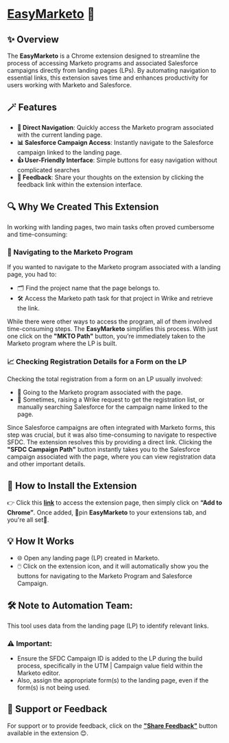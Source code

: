 # [EasyMarketo](https://chromewebstore.google.com/detail/easymarketo/aooojlnnppjpchpfjofohbgacpkelfpf) 🧭
## ✨ Overview
The **EasyMarketo** is a Chrome extension designed to streamline the process of accessing Marketo programs and associated Salesforce campaigns directly from landing pages (LPs). By automating navigation to essential links, this extension saves time and enhances productivity for users working with Marketo and Salesforce.

## 🪄 Features
* **🚀 Direct Navigation**: Quickly access the Marketo program associated with the current landing page.
* **📊 Salesforce Campaign Access**: Instantly navigate to the Salesforce campaign linked to the landing page.
* **👍 User-Friendly Interface**: Simple buttons for easy navigation without complicated searches
* **💬 Feedback**: Share your thoughts on the extension by clicking the feedback link within the extension interface.

## 🔍 Why We Created This Extension
In working with landing pages, two main tasks often proved cumbersome and time-consuming:

### 🔗 Navigating to the Marketo Program
If you wanted to navigate to the Marketo program associated with a landing page, you had to:

* 🗂️ Find the project name that the page belongs to.
* 🛠️ Access the Marketo path task for that project in Wrike and retrieve the link.

While there were other ways to access the program, all of them involved time-consuming steps. The **EasyMarketo** simplifies this process. With just one click on the **"MKTO Path"** button, you’re immediately taken to the Marketo program where the LP is built.

### 📈 Checking Registration Details for a Form on the LP
Checking the total registration from a form on an LP usually involved:
* 📂 Going to the Marketo program associated with the page.
* 📝 Sometimes, raising a Wrike request to get the registration list, or manually searching Salesforce for the campaign name linked to the page.

Since Salesforce campaigns are often integrated with Marketo forms, this step was crucial, but it was also time-consuming to navigate to respective SFDC. The extension resolves this by providing a direct link. Clicking the **"SFDC Campaign Path"** button instantly takes you to the Salesforce campaign associated with the page, where you can view registration data and other important details.

## 🚀 How to Install the Extension
👉 Click this [**link**](https://chrome.google.com/webstore/detail/aooojlnnppjpchpfjofohbgacpkelfpf) to access the extension page, then simply click on **“Add to Chrome”**. Once added, 📌pin **EasyMarketo** to your extensions tab, and you're all set🎉.

## 💡 How It Works
* 🌐 Open any landing page (LP) created in Marketo.
* 🖱️ Click on the extension icon, and it will automatically show you the buttons for navigating to the Marketo Program and Salesforce Campaign.



## 🛠️ Note to Automation Team:

This tool uses data from the landing page (LP) to identify relevant links.
### ⚠️ Important:
- Ensure the SFDC Campaign ID is added to the LP during the build process, specifically in the UTM | Campaign value field within the Marketo editor.
- Also, assign the appropriate form(s) to the landing page, even if the form(s) is not being used.


## 💬 Support or Feedback 
For support or to provide feedback, click on the [**"Share Feedback"**](https://forms.office.com/r/FeR1fYQ53i) button available in the extension 😊.

